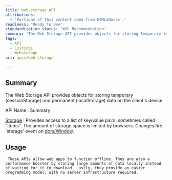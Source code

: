 ```yaml
---
title: web-storage API
attributions:
  - 'Portions of this content come from HTML5Rocks!.'
readiness: 'Ready to Use'
standardization_status: 'W3C Recommendation'
summary: 'The Web Storage API provides objects for storing temporary (sessionStorage) and permanent (localStorage) data on the client''s device.'
tags:
  - API
  - Listings
  - Webstorage
uri: apis/web-storage

---
```

## <span>Summary</span>

The Web Storage API provides objects for storing temporary (sessionStorage) and permanent (localStorage) data on the client's device.

API Name
:   Summary

[Storage](/apis/web-storage/Storage)
:   Provides access to a list of key/value pairs, sometimes called "items". The amount of storage space is limited by browsers. Changes fire 'storage' event on [dom/Window](/dom/Window).

## <span>Usage</span>

     These APIs allow web apps to function offline. They are also a performance booster by storing large amounts of data locally instead of waiting for it to download. Lastly, they provide an easier programming model, with no server infrastructure required.